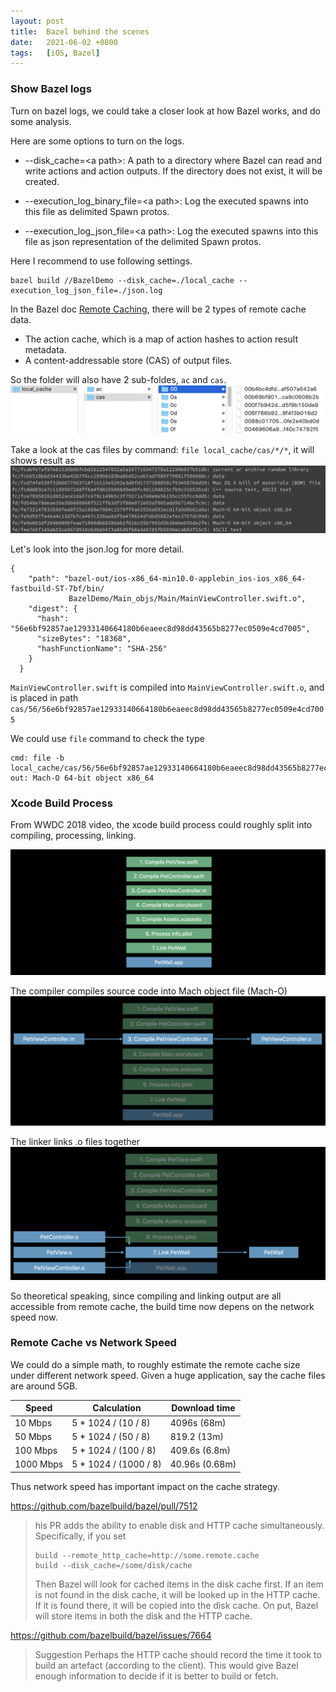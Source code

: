 ```yaml
---
layout: post
title:  Bazel behind the scenes
date:   2021-06-02 +0800
tags:   [iOS, Bazel]
---
```


### Show Bazel logs

Turn on bazel logs, we could take a closer look at how Bazel works, and do some analysis.

Here are some options to turn on the logs.

- --disk_cache=\<a path\>:
A path to a directory where Bazel can read and write actions and action outputs. If the directory does not exist, it will be created.

- --execution_log_binary_file=\<a path\>: 
Log the executed spawns into this file as delimited Spawn protos.

- --execution_log_json_file=\<a path\>:
Log the executed spawns into this file as json representation of the delimited Spawn protos.


Here I recommend to use following settings.
```
bazel build //BazelDemo --disk_cache=./local_cache --execution_log_json_file=./json.log
```

In the Bazel doc [Remote Caching](https://docs.bazel.build/versions/master/remote-caching.html), 
there will be 2 types of remote cache data.
- The action cache, which is a map of action hashes to action result metadata.
- A content-addressable store (CAS) of output files.

So the folder will also have 2 sub-foldes, `ac` and `cas`.
![](/assets/2021/cache-folder.png)

Take a look at the cas files by command: `file local_cache/cas/*/*`, it will shows result as
![](/assets/2021/cas.png)

Let's look into the json.log for more detail.

```
{
    "path": "bazel-out/ios-x86_64-min10.0-applebin_ios-ios_x86_64-fastbuild-ST-7bf/bin/
             BazelDemo/Main_objs/Main/MainViewController.swift.o",
    "digest": {
      "hash": "56e6bf92857ae12933140664180b6eaeec8d98dd43565b8277ec0509e4cd7005",
      "sizeBytes": "18368",
      "hashFunctionName": "SHA-256"
    }
  }
```

`MainViewController.swift` is compiled into `MainViewController.swift.o`, and is placed in path `cas/56/56e6bf92857ae12933140664180b6eaeec8d98dd43565b8277ec0509e4cd7005`

We could use `file` command to check the type

```
cmd: file -b local_cache/cas/56/56e6bf92857ae12933140664180b6eaeec8d98dd43565b8277ec0509e4cd7005
out: Mach-O 64-bit object x86_64
```

### Xcode Build Process

From WWDC 2018 video, the xcode build process could roughly split into compiling, processing, linking.

![](/assets/2021/tasks.png)

The compiler compiles source code into Mach object file (Mach-O)
![](/assets/2021/compiler.png)

The linker links .o files together
![](/assets/2021/linker.png)

So theoretical speaking, since compiling and linking output are all accessible from remote cache, the build time now depens on the network speed now.

### Remote Cache vs Network Speed

We could do a simple math, to roughly estimate the remote cache size under different network speed.
Given a huge application, say the cache files are around 5GB.

| Speed     | Calculation            | Download time  |
| --------- | -----------------------| -------------- |
| 10   Mbps | 5 * 1024 / (10   / 8)  | 4096s  (68m)   |
| 50   Mbps | 5 * 1024 / (50   / 8)  | 819.2  (13m)   |
| 100  Mbps | 5 * 1024 / (100  / 8)  | 409.6s (6.8m)  |
| 1000 Mbps | 5 * 1024 / (1000 / 8)  | 40.96s (0.68m) |

Thus network speed has important impact on the cache strategy.

https://github.com/bazelbuild/bazel/pull/7512
> his PR adds the ability to enable disk and HTTP cache simultaneously. Specifically, if you set
> ```
> build --remote_http_cache=http://some.remote.cache
> build --disk_cache=/some/disk/cache
> ```
> Then Bazel will look for cached items in the disk cache first. If an item is not found in the disk cache, it will be looked up in the HTTP cache. If it is found there, it will be copied into the disk cache. On put, Bazel will store items in both the disk and the HTTP cache.

https://github.com/bazelbuild/bazel/issues/7664
> Suggestion
> Perhaps the HTTP cache should record the time it took to build an artefact (according to the client). This would give Bazel enough information to decide if it is better to build or fetch.
